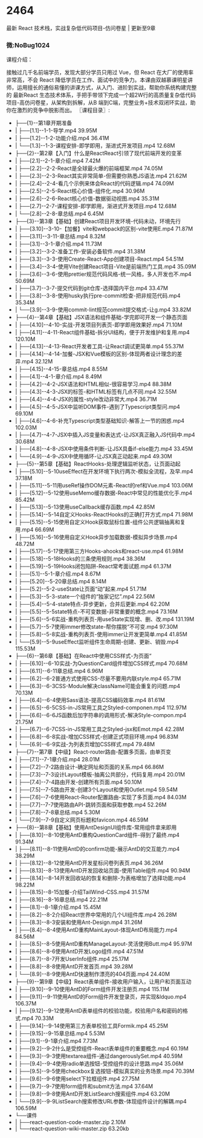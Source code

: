 # 2464
最新 React 技术栈，实战复杂低代码项目-仿问卷星 | 更新至9章
### 微:NoBug1024 


课程介绍：

接触过几千名前端学员，发现大部分学员只用过 Vue，但 React 在大厂的使用率非常高，不会 React 降低学员在工作、面试中的竞争力。本课由双越慕课明星讲师，运用擅长的通俗易懂的讲课方式，从入门、进阶到实战，帮助你系统构建完整的 最新React 生态技术体系，手把手带领下完成一个超2W行的高质量复杂低代码项目-高仿问卷星，从架构到拆解，从B 端到C端，完整业务+技术双闭环实战，助你在激烈的竞争中脱影而出。
〖课程目录〗:

- ├──{1}--第1章开期准备  
- |   ├──[1.1]--1-1-导学.mp4  39.95M
- |   ├──[1.2]--1-2-功能介绍.mp4  36.41M
- |   └──[1.3]--1-3-课程安排-即学即用，渐进式开发项目.mp4  12.68M
- ├──{2}--第2章【入门】什么是ReactReact引领了现代前端开发的变革  
- |   ├──[2.1]--2-1-章介绍.mp4  7.42M
- |   ├──[2.2]--2-2-React是全球最火爆的前端框架.mp4  74.05M
- |   ├──[2.3]--2-3-React其实非常简单-但需要你熟悉JS语法.mp4  21.62M
- |   ├──[2.4]--2-4-看几个示例来体会React的代码逻辑.mp4  74.09M
- |   ├──[2.5]--2-5-React核心价值-组件化.mp4  30.96M
- |   ├──[2.6]--2-6-React核心价值-数据驱动视图.mp4  35.31M
- |   ├──[2.7]--2-7-课程安排-即学即用，渐进式开发项目.mp4  12.68M
- |   └──[2.8]--2-8-章总结.mp4  6.45M
- ├──{3}--第3章【基础】创建React项目开发环境-代码未动，环境先行  
- |   ├──[3.10]--3-10-【加餐】vite和webpack的区别-vite使用E.mp4  71.87M
- |   ├──[3.11]--3-11-章总结.mp4  8.32M
- |   ├──[3.1]--3-1-章介绍.mp4  11.73M
- |   ├──[3.2]--3-2-准备工作-安装必备软件.mp4  31.38M
- |   ├──[3.3]--3-3-使用Create-React-App创建项目-React.mp4  54.51M
- |   ├──[3.4]--3-4-使用Vite创建React项目-Vite是前端热门工具.mp4  35.09M
- |   ├──[3.6]--3-6-使用prettier规范代码风格-统一风格，多人开发也不.mp4  50.69M
- |   ├──[3.7]--3-7-提交代码到git仓库-选择国内平台.mp4  33.47M
- |   ├──[3.8]--3-8-使用husky执行pre-commit检查-把非规范代码.mp4  35.34M
- |   └──[3.9]--3-9-使用commit-lint规范commit提交格式-让g.mp4  33.82M
- ├──{4}--第4章【基础】JSX语法和组件基础-学完即可开发一个静态页面  
- |   ├──[4.10]--4-10-实战-开发项目列表页-即学即用效果好.mp4  71.10M
- |   ├──[4.11]--4-11-React组件基础-拆分UI结构，便于开发维护和复用.mp4  120.10M
- |   ├──[4.13]--4-13-React开发者工具-让React调试更简单.mp4  55.37M
- |   ├──[4.14]--4-14-加餐-JSX和Vue模板的区别-体现两者设计理念的差异.mp4  32.12M
- |   ├──[4.15]--4-15-章总结.mp4  8.55M
- |   ├──[4.1]--4-1-章介绍.mp4  8.49M
- |   ├──[4.2]--4-2-JSX语法和HTML相似-很容易学习.mp4  88.38M
- |   ├──[4.3]--4-3-JSX的标签-和HTML标签有几点不同.mp4  32.55M
- |   ├──[4.4]--4-4-JSX的属性-style改动非常大.mp4  36.71M
- |   ├──[4.5]--4-5-JSX中监听DOM事件-遇到了Typescript类型问.mp4  69.10M
- |   ├──[4.6]--4-6-补充Typescript类型基础知识-解答上一节的困惑.mp4  102.03M
- |   ├──[4.7]--4-7-JSX中插入JS变量和表达式-让JSX真正融入JS代码中.mp4  30.68M
- |   ├──[4.8]--4-8-JSX中使用条件判断-让JSX具备if-else能力.mp4  33.45M
- |   └──[4.9]--4-9-JSX中使用循环-让JSX真正动起来.mp4  49.30M
- ├──{5}--第5章【基础】ReactHooks-处理逻辑监听状态，让页面动起  
- |   ├──[5.10]--5-10useEffect在开发环境下执行两次-模拟全流程，及早.mp4  37.18M
- |   ├──[5.11]--5-11用useRef操作DOM元素-React的ref和Vue.mp4  103.06M
- |   ├──[5.12]--5-12使用useMemo缓存数据-React中常见的性能优化手.mp4  85.42M
- |   ├──[5.13]--5-13使用useCallback缓存函数.mp4  42.85M
- |   ├──[5.14]--5-14自定义Hooks-ReactHooks的正确打开方式.mp4  71.98M
- |   ├──[5.15]--5-15使用自定义Hook获取鼠标位置-组件公共逻辑抽离和复用.mp4  66.69M
- |   ├──[5.16]--5-16使用自定义Hook异步加载数据-模拟异步场景.mp4  48.72M
- |   ├──[5.17]--5-17使用第三方Hooks-ahooks和react-use.mp4  61.98M
- |   ├──[5.18]--5-18Hooks的三条使用规则.mp4  38.36M
- |   ├──[5.19]--5-19Hooks闭包陷阱-React常考面试题.mp4  61.37M
- |   ├──[5.1]--5-1-章介绍.mp4  8.67M
- |   ├──[5.20]--5-20章总结.mp4  8.14M
- |   ├──[5.2]--5-2-useState让页面&ldquo;动&rdquo;起来.mp4  51.71M
- |   ├──[5.3]--5-3-state一个组件的&ldquo;独家记忆&rdquo;.mp4  22.56M
- |   ├──[5.4]--5-4-state特点-异步更新，合并后更新.mp4  62.20M
- |   ├──[5.5]--5-5state特点-不可变数据-非常重要的概念.mp4  73.16M
- |   ├──[5.6]--5-6实战-重构列表页-用useState实现增、删、改.mp4  131.19M
- |   ├──[5.7]--5-7使用immer修改state-帮你摆脱&ldquo;不可变.mp4  97.30M
- |   ├──[5.8]--5-8实战-重构列表页-使用immer让开发更简单.mp4  41.85M
- |   └──[5.9]--5-9useEffect监听组件生命周期-创建、更新、销毁.mp4  115.53M
- ├──{6}--第6章【基础】在React中使用CSS样式-为页面&ldquo;  
- |   ├──[6.10]--6-10实战-为QuestionCard组件增加CSS样式.mp4  70.68M
- |   ├──[6.11]--6-11章总结.mp4  6.96M
- |   ├──[6.2]--6-2普通方式使用CSS-尽量不要用内联style.mp4  65.71M
- |   ├──[6.3]--6-3CSS-Module解决className可能会重复的问题.mp4  70.13M
- |   ├──[6.4]--6-4使用Sass语法-提高CSS编码效率.mp4  81.61M
- |   ├──[6.5]--6-5CSS-in-JS常用工具之Styled-componen.mp4  112.97M
- |   ├──[6.6]--6-6JS函数后加字符串的调用形式-解决Style-compon.mp4  21.75M
- |   ├──[6.7]--6-7CSS-in-JS常用工具之Styled-jsx和Emot.mp4  42.28M
- |   ├──[6.8]--6-8实战-增加CSS样式-创建正式项目环境.mp4  96.83M
- |   └──[6.9]--6-9实战-为列表页增加CSS样式.mp4  79.48M
- ├──{7}--第7章【中级】React-router路由-配置多页面，由单页变  
- |   ├──[7.1]--7-1章介绍.mp4  28.01M
- |   ├──[7.2]--7-2路由设计-确定网址和页面的关系.mp4  66.86M
- |   ├──[7.3]--7-3设计Layout模板-抽离公共部分，代码复用.mp4  20.01M
- |   ├──[7.4]--7-4路由开发-创建所有页面.mp4  50.10M
- |   ├──[7.5]--7-5路由开发-创建3个Layout和使用Outlet.mp4  59.54M
- |   ├──[7.6]--7-6使用React-Router配置路由-实现了多页面.mp4  84.03M
- |   ├──[7.7]--7-7使用路由API-跳转页面和获取参数.mp4  52.26M
- |   ├──[7.8]--7-8章总结.mp4  5.30M
- |   └──[7.9]--7-9自定义网页标题和favicon.mp4  46.59M
- ├──{8}--第8章【基础】使用AntDesignUI组件库-常用组件拿来即用  
- |   ├──[8.10]--8-10使用AntD重构QuestionCard组件-得到了最终.mp4  91.34M
- |   ├──[8.11]--8-11使用AntD的confirm功能-展示AntD的交互能力.mp4  38.29M
- |   ├──[8.12]--8-12使用AntD开发星标问卷列表页.mp4  36.26M
- |   ├──[8.13]--8-13使用AntD开发回收站页面-使用Table组件.mp4  90.94M
- |   ├──[8.14]--8-14开发回收站的恢复和删除-为表格增加了选择功能.mp4  98.22M
- |   ├──[8.15]--8-15加餐-介绍TailWind-CSS.mp4  31.57M
- |   ├──[8.16]--8-16章总结.mp4  22.21M
- |   ├──[8.1]--8-1章介绍.mp4  15.45M
- |   ├──[8.2]--8-2介绍React世界中常用的几个UI组件库.mp4  26.28M
- |   ├──[8.3]--8-3安装和使用Ant-Design.mp4  31.26M
- |   ├──[8.4]--8-4使用AntD重构MainLayout-体现AntD布局能力.mp4  84.56M
- |   ├──[8.5]--8-5使用AntD重构ManageLayout-灵活使用Butt.mp4  95.97M
- |   ├──[8.6]--8-6使用AntD开发Logo组件.mp4  47.51M
- |   ├──[8.7]--8-7开发UserInfo组件.mp4  25.17M
- |   ├──[8.8]--8-8使用AntD开发首页.mp4  39.28M
- |   └──[8.9]--8-9使用AntD快速制作漂亮的404页面.mp4  24.40M
- ├──{9}--第9章【中级】React表单组件-接收用户输入，让用户和页面互动  
- |   ├──[9.10]--9-10使用AntD的Form组件开发注册页.mp4  115.11M
- |   ├──[9.11]--9-11使用AntD的Form组件开发登录页，并实现&ldquo.mp4  106.37M
- |   ├──[9.12]--9-12使用AntD表单组件的校验功能，校验用户名和密码的格式.mp4  70.33M
- |   ├──[9.14]--9-14使用第三方表单校验工具Formik.mp4  45.25M
- |   ├──[9.15]--9-15章总结.mp4  5.53M
- |   ├──[9.1]--9-1章介绍.mp4  7.73M
- |   ├──[9.2]--9-2什么是受控组件-React表单组件的重要概念.mp4  60.19M
- |   ├──[9.3]--9-3使用textarea组件-通过dangerouslySet.mp4  40.59M
- |   ├──[9.4]--9-4使用radio单选按钮-受控组件的设计思路.mp4  35.06M
- |   ├──[9.5]--9-5使用checkbox复选按钮-模拟真实的业务场景.mp4  70.39M
- |   ├──[9.6]--9-6使用select下拉框组件.mp4  27.75M
- |   ├──[9.7]--9-7使用form组件和submit方法.mp4  37.64M
- |   ├──[9.8]--9-8使用AntD开发ListSearch搜索组件.mp4  63.20M
- |   └──[9.9]--9-9ListSearch搜索修改URL参数-体现组件设计的解耦.mp4  106.59M
- └──课件  
- |   ├──react-question-code-master.zip  2.10M
- |   └──react-question-wiki-master.zip  63.20kb
